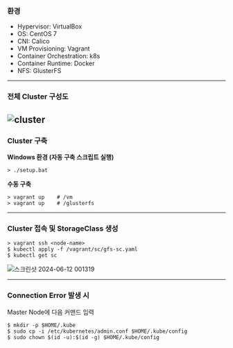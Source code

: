 ### 환경

- Hypervisor: VirtualBox
- OS: CentOS 7
- CNI: Calico
- VM Provisioning: Vagrant
- Container Orchestration: k8s
- Container Runtime: Docker
- NFS: GlusterFS

---

### 전체 Cluster 구성도

## ![cluster](https://github.com/empboard/emp-infra-test/assets/95991654/819c27ec-2838-4ae1-8ec9-96da355e2543)

### Cluster 구축

**Windows 환경 (자동 구축 스크립트 실행)**

```shell
> ./setup.bat
```

**수동 구축**

```shell
> vagrant up    # /vm
> vagrant up    # /glusterfs
```

---

### Cluster 접속 및 StorageClass 생성

```shell
> vagrant ssh <node-name>
$ kubectl apply -f /vagrant/sc/gfs-sc.yaml
$ kubectl get sc
```

![스크린샷 2024-06-12 001319](https://github.com/empboard/emp-infra-test/assets/95991654/181af121-b61b-4766-bcf1-ed20de683633)

---

### Connection Error 발생 시

Master Node에 다음 커맨드 입력

```shell
$ mkdir -p $HOME/.kube
$ sudo cp -i /etc/kubernetes/admin.conf $HOME/.kube/config
$ sudo chown $(id -u):$(id -g) $HOME/.kube/config
```

